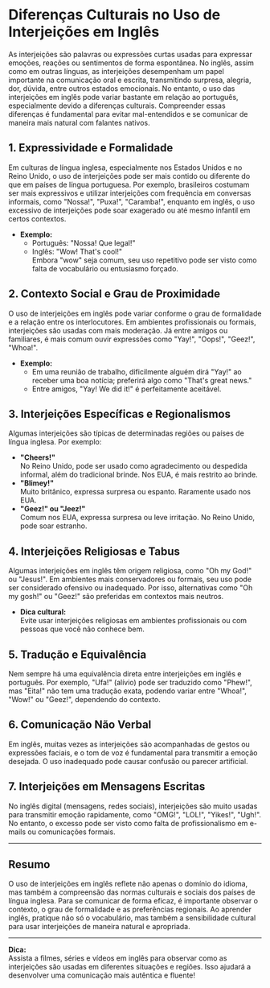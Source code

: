 # Diferenças Culturais no Uso de Interjeições em Inglês

As interjeições são palavras ou expressões curtas usadas para expressar emoções, reações ou sentimentos de forma espontânea. No inglês, assim como em outras línguas, as interjeições desempenham um papel importante na comunicação oral e escrita, transmitindo surpresa, alegria, dor, dúvida, entre outros estados emocionais. No entanto, o uso das interjeições em inglês pode variar bastante em relação ao português, especialmente devido a diferenças culturais. Compreender essas diferenças é fundamental para evitar mal-entendidos e se comunicar de maneira mais natural com falantes nativos.

## 1. Expressividade e Formalidade

Em culturas de língua inglesa, especialmente nos Estados Unidos e no Reino Unido, o uso de interjeições pode ser mais contido ou diferente do que em países de língua portuguesa. Por exemplo, brasileiros costumam ser mais expressivos e utilizar interjeições com frequência em conversas informais, como "Nossa!", "Puxa!", "Caramba!", enquanto em inglês, o uso excessivo de interjeições pode soar exagerado ou até mesmo infantil em certos contextos.

- **Exemplo:**  
  - Português: "Nossa! Que legal!"  
  - Inglês: "Wow! That's cool!"  
  Embora "wow" seja comum, seu uso repetitivo pode ser visto como falta de vocabulário ou entusiasmo forçado.

## 2. Contexto Social e Grau de Proximidade

O uso de interjeições em inglês pode variar conforme o grau de formalidade e a relação entre os interlocutores. Em ambientes profissionais ou formais, interjeições são usadas com mais moderação. Já entre amigos ou familiares, é mais comum ouvir expressões como "Yay!", "Oops!", "Geez!", "Whoa!".

- **Exemplo:**  
  - Em uma reunião de trabalho, dificilmente alguém dirá "Yay!" ao receber uma boa notícia; preferirá algo como "That's great news."
  - Entre amigos, "Yay! We did it!" é perfeitamente aceitável.

## 3. Interjeições Específicas e Regionalismos

Algumas interjeições são típicas de determinadas regiões ou países de língua inglesa. Por exemplo:

- **"Cheers!"**  
  No Reino Unido, pode ser usado como agradecimento ou despedida informal, além do tradicional brinde. Nos EUA, é mais restrito ao brinde.
- **"Blimey!"**  
  Muito britânico, expressa surpresa ou espanto. Raramente usado nos EUA.
- **"Geez!" ou "Jeez!"**  
  Comum nos EUA, expressa surpresa ou leve irritação. No Reino Unido, pode soar estranho.

## 4. Interjeições Religiosas e Tabus

Algumas interjeições em inglês têm origem religiosa, como "Oh my God!" ou "Jesus!". Em ambientes mais conservadores ou formais, seu uso pode ser considerado ofensivo ou inadequado. Por isso, alternativas como "Oh my gosh!" ou "Geez!" são preferidas em contextos mais neutros.

- **Dica cultural:**  
  Evite usar interjeições religiosas em ambientes profissionais ou com pessoas que você não conhece bem.

## 5. Tradução e Equivalência

Nem sempre há uma equivalência direta entre interjeições em inglês e português. Por exemplo, "Ufa!" (alívio) pode ser traduzido como "Phew!", mas "Eita!" não tem uma tradução exata, podendo variar entre "Whoa!", "Wow!" ou "Geez!", dependendo do contexto.

## 6. Comunicação Não Verbal

Em inglês, muitas vezes as interjeições são acompanhadas de gestos ou expressões faciais, e o tom de voz é fundamental para transmitir a emoção desejada. O uso inadequado pode causar confusão ou parecer artificial.

## 7. Interjeições em Mensagens Escritas

No inglês digital (mensagens, redes sociais), interjeições são muito usadas para transmitir emoção rapidamente, como "OMG!", "LOL!", "Yikes!", "Ugh!". No entanto, o excesso pode ser visto como falta de profissionalismo em e-mails ou comunicações formais.

---

## Resumo

O uso de interjeições em inglês reflete não apenas o domínio do idioma, mas também a compreensão das normas culturais e sociais dos países de língua inglesa. Para se comunicar de forma eficaz, é importante observar o contexto, o grau de formalidade e as preferências regionais. Ao aprender inglês, pratique não só o vocabulário, mas também a sensibilidade cultural para usar interjeições de maneira natural e apropriada.

---

**Dica:**  
Assista a filmes, séries e vídeos em inglês para observar como as interjeições são usadas em diferentes situações e regiões. Isso ajudará a desenvolver uma comunicação mais autêntica e fluente!